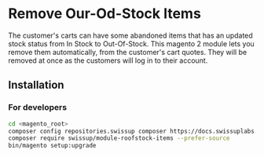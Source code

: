 # Remove Our-Od-Stock Items

The customer's carts can have some abandoned items that has an updated stock status from In Stock to Out-Of-Stock.
This magento 2 module lets you remove them automatically, from the customer's cart quotes.
They will be removed at once as the customers will log in to their account.

## Installation

### For developers

```bash
cd <magento_root>
composer config repositories.swissup composer https://docs.swissuplabs.com/packages/
composer require swissup/module-roofstock-items --prefer-source
bin/magento setup:upgrade
